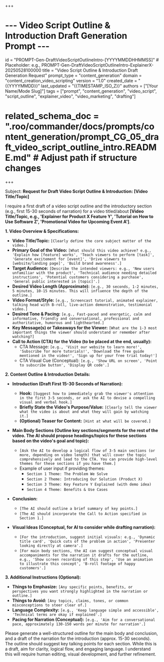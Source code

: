 +++
# --- Video Script Outline & Introduction Draft Generation Prompt ---
id = "PROMPT-Gen-DraftVideoScriptOutlineIntro-[YYYYMMDDHHMMSS]" # Placeholder: e.g., PROMPT-Gen-DraftVideoScriptOutlineIntro-ExplainerX-20250528100000
title = "Video Script Outline & Introduction Draft Generation Request"
prompt_type = "content_generation"
domain = "content_creation_video_scripting"
version = "1.0"
created_date = "{{YYYYMMDD}}"
last_updated = "{{TIMESTAMP_ISO_Z}}"
authors = ["[Your Name/Mode Slug]"]
tags = ["prompt", "content_generation", "video_script", "script_outline", "explainer_video", "video_marketing", "drafting"]
# related_schema_doc = ".roo/commander/docs/prompts/content_generation/prompt_CG_05_draft_video_script_outline_intro.README.md" # Adjust path if structure changes
+++

Subject: **Request for Draft Video Script Outline & Introduction: [Video Title/Topic]**

I require a first draft of a video script outline and the introductory section (e.g., first 15-30 seconds of narration) for a video titled/about **[Video Title/Topic, e.g., 'Explainer for Product X Feature Y', 'Tutorial on How to Use Software Z', 'Promotional Video for Upcoming Event A']**.

**1. Video Overview & Specifications:**

*   **Video Title/Topic:** `[Clearly define the core subject matter of the video.]`
*   **Primary Goal of the Video:** `[What should this video achieve? e.g., 'Explain how [feature] works', 'Teach viewers to perform [task]', 'Generate excitement for [event]', 'Drive viewers to [website/landing page]', 'Build brand awareness'.]`
*   **Target Audience:** `[Describe the intended viewers: e.g., 'New users unfamiliar with the product', 'Technical audience needing detailed instructions', 'Potential customers considering a purchase', 'General public interested in [topic]'.]`
*   **Desired Video Length (Approximate):** `[e.g., 30 seconds, 1-2 minutes, 5 minutes, 10-15 minutes. This will influence the depth of the outline.]`
*   **Video Format/Style:** `[e.g., Screencast tutorial, animated explainer, talking head with B-roll, live-action demonstration, testimonial video.]`
*   **Desired Tone & Pacing:** `[e.g., Fast-paced and energetic, calm and informative, friendly and conversational, professional and authoritative, humorous and lighthearted.]`
*   **Key Message(s) or Takeaways for the Viewer:** `[What are the 1-3 most important things the viewer should understand or remember after watching?]`
*   **Call to Action (CTA) for the Video (to be placed at the end, usually):**
    *   CTA Message: `[e.g., 'Visit our website to learn more!', 'Subscribe for more tutorials!', 'Download the free guide mentioned in the video!', 'Sign up for your free trial today!']`
    *   CTA Visual Cue (Conceptual): `[e.g., 'Show URL on screen', 'Point to subscribe button', 'Display QR code'.]`

**2. Content Outline & Introduction Details:**

*   **Introduction (Draft First 15-30 Seconds of Narration):**
    *   **Hook:** `[Suggest how to immediately grab the viewer's attention in the first 3-5 seconds, or ask the AI to devise a compelling visual and verbal hook.]`
    *   **Briefly State the Video's Purpose/Value:** `[Clearly tell the viewer what the video is about and what they will gain by watching it.]`
    *   **(Optional) Teaser for Content:** `[Hint at what will be covered.]`

*   **Main Body Sections (Outline key sections/segments for the rest of the video. The AI should propose headings/topics for these sections based on the video's goal and topic):**
    *   `[Ask the AI to develop a logical flow of 3-5 main sections (or more, depending on video length) that will cover the topic comprehensively and lead to the CTA. You can provide high-level themes for these sections if you have them.]`
    *   Example of user input if providing themes:
        *   `Section 1 Theme: The Problem We Solve`
        *   `Section 2 Theme: Introducing Our Solution (Product X)`
        *   `Section 3 Theme: Key Feature Y Explained (with demo idea)`
        *   `Section 4 Theme: Benefits & Use Cases`

*   **Conclusion:**
    *   `[The AI should outline a brief summary of key points.]`
    *   `[The AI should incorporate the Call to Action specified in Section 1.]`

*   **Visual Ideas (Conceptual, for AI to consider while drafting narration):**
    *   `[For the introduction, suggest initial visuals: e.g., 'Dynamic title card', 'Quick cuts of the problem in action', 'Presenter looking directly at camera'.]`
    *   `[For main body sections, the AI can suggest conceptual visual accompaniments for the narration it drafts for the outline, e.g., 'Show screen recording of this step', 'Use an animation to illustrate this concept', 'B-roll footage of happy customers'.]`

**3. Additional Instructions (Optional):**

*   **Things to Emphasize:** `[Any specific points, benefits, or perspectives you want strongly highlighted in the narration or outline.]`
*   **Things to Avoid:** `[Any topics, claims, tones, or common misconceptions to steer clear of.]`
*   **Language Complexity:** `[e.g., 'Keep language simple and accessible', 'Technical terms are okay if explained'.]`
*   **Pacing for Narration (Conceptual):** `[e.g., 'Aim for a conversational pace, approximately 130-150 words per minute for narration'.]`

Please generate a well-structured outline for the main body and conclusion, and a draft of the narration for the introduction (approx. 15-30 seconds). The outline should suggest key talking points for each section. While this is a draft, aim for clarity, logical flow, and engaging language. I understand this will require human editing, visual development, and further refinement.
